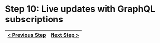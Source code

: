 # Step 10: Live updates with GraphQL subscriptions

[//]: # (head-end)




[//]: # (foot-start)

[{]: <helper> (navStep)

| [< Previous Step](https://github.com/Urigo/WhatsApp-Clone-Client-React/tree/step-by-step-final@next/.tortilla/manuals/views/step9.md) | [Next Step >](https://github.com/Urigo/WhatsApp-Clone-Client-React/tree/step-by-step-final@next/.tortilla/manuals/views/step11.md) |
|:--------------------------------|--------------------------------:|

[}]: #
